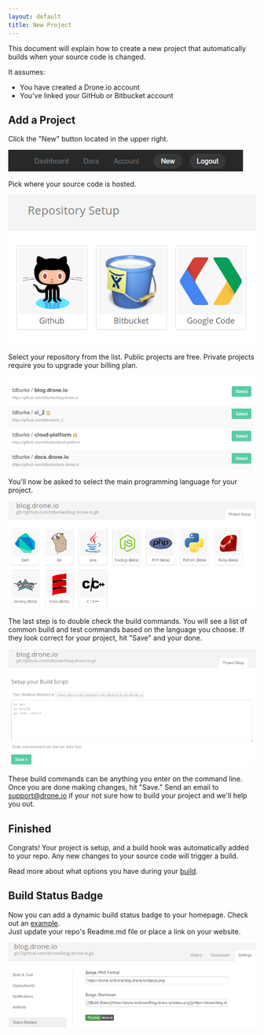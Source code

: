 ```yaml
---
layout: default
title: New Project
---
```


This document will explain how to create a new project that automatically builds when your source code is changed. 

It assumes:

* You have created a Drone.io account
* You've linked your GitHub or Bitbucket account

## Add a Project

Click the "New" button located in the upper right.

![Sign-In](img/new-project.png)

Pick where your source code is hosted.

![Host](img/repo-pick.png)

Select your repository from the list.  Public projects are free.  Private projects require you to upgrade your billing plan.

![List](img/repo-list.png)

You'll now be asked to select the main programming language for your project.

![Lang](img/lang-list.png)

The last step is to double check the build commands.  You will see a list of common build and test commands based on the language you choose.  If they look correct for your project, hit "Save" and your done.  

![Script](img/review-script.png)

These build commands can be anything you enter on the command line.  Once you are done making changes, hit "Save."  Send an email to support@drone.io if your not sure how to build your project and we'll help you out.

## Finished

Congrats! Your project is setup, and a build hook was automatically added to your repo.  Any new changes to your source code will trigger a build.

Read more about what options you have during your [build](/buildscript.html).

## Build Status Badge

Now you can add a dynamic build status badge to your homepage.  Check out an <a href="https://github.com/drone/routes#readme" target="_blank">example</a>.  
Just update your repo's Readme.md file or place a link on your website.

![Badge](img/badge-info.png)

